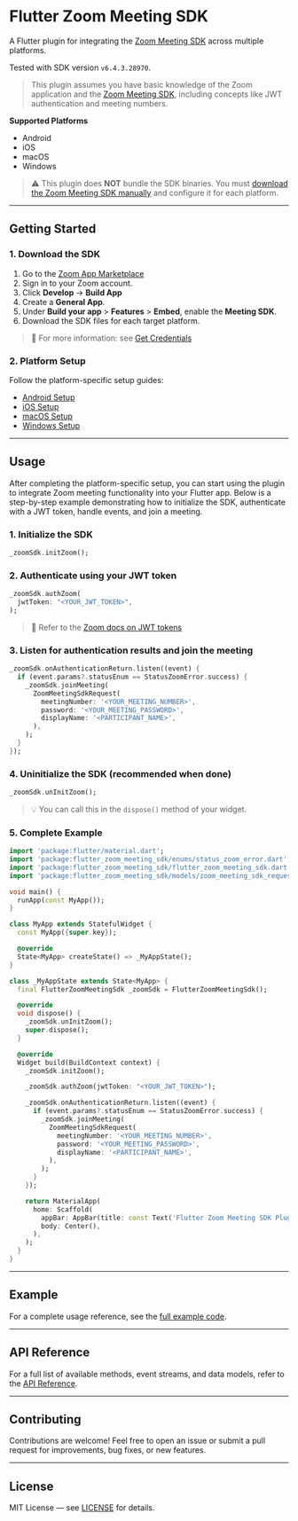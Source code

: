 # Flutter Zoom Meeting SDK

A Flutter plugin for integrating the [Zoom Meeting SDK](https://developers.zoom.us/docs/meeting-sdk/) across multiple platforms.

Tested with SDK version `v6.4.3.28970`.

> This plugin assumes you have basic knowledge of the Zoom application and the [Zoom Meeting SDK](https://developers.zoom.us/docs/meeting-sdk/), including concepts like JWT authentication and meeting numbers.

**Supported Platforms**

- Android  
- iOS  
- macOS  
- Windows

> ⚠️ This plugin does **NOT** bundle the SDK binaries. You must [download the Zoom Meeting SDK manually](#getting-started) and configure it for each platform.

---

## Getting Started

### 1. Download the SDK

1. Go to the [Zoom App Marketplace](https://marketplace.zoom.us/)
2. Sign in to your Zoom account.
3. Click **Develop** → **Build App**
4. Create a **General App**.
5. Under **Build your app** > **Features** > **Embed**, enable the **Meeting SDK**.
6. Download the SDK files for each target platform.

> 📖 For more information: see [Get Credentials](https://developers.zoom.us/docs/meeting-sdk/get-credentials/)

### 2. Platform Setup

Follow the platform-specific setup guides:

- [Android Setup](./README_ANDROID.md)  
- [iOS Setup](./README_IOS.md)  
- [macOS Setup](./README_MACOS.md)  
- [Windows Setup](./README_WINDOWS.md)

---

## Usage

After completing the platform-specific setup, you can start using the plugin to integrate Zoom meeting functionality into your Flutter app. Below is a step-by-step example demonstrating how to initialize the SDK, authenticate with a JWT token, handle events, and join a meeting.

### 1. Initialize the SDK  
```dart
_zoomSdk.initZoom();
```

### 2. Authenticate using your JWT token  
```dart
_zoomSdk.authZoom(
  jwtToken: "<YOUR_JWT_TOKEN>",
);
```

> 🔐 Refer to the [Zoom docs on JWT tokens](https://developers.zoom.us/docs/meeting-sdk/auth/)

### 3. Listen for authentication results and join the meeting  
```dart
_zoomSdk.onAuthenticationReturn.listen((event) {
  if (event.params?.statusEnum == StatusZoomError.success) {
    _zoomSdk.joinMeeting(
      ZoomMeetingSdkRequest(
        meetingNumber: '<YOUR_MEETING_NUMBER>',
        password: '<YOUR_MEETING_PASSWORD>',
        displayName: '<PARTICIPANT_NAME>',
      ),
    );
  }
});
```

### 4. Uninitialize the SDK (recommended when done)  
```dart
_zoomSdk.unInitZoom();
```

> 💡 You can call this in the `dispose()` method of your widget.

### 5. Complete Example  
```dart
import 'package:flutter/material.dart';
import 'package:flutter_zoom_meeting_sdk/enums/status_zoom_error.dart';
import 'package:flutter_zoom_meeting_sdk/flutter_zoom_meeting_sdk.dart';
import 'package:flutter_zoom_meeting_sdk/models/zoom_meeting_sdk_request.dart';

void main() {
  runApp(const MyApp());
}

class MyApp extends StatefulWidget {
  const MyApp({super.key});

  @override
  State<MyApp> createState() => _MyAppState();
}

class _MyAppState extends State<MyApp> {
  final FlutterZoomMeetingSdk _zoomSdk = FlutterZoomMeetingSdk();

  @override
  void dispose() {
    _zoomSdk.unInitZoom();
    super.dispose();
  }

  @override
  Widget build(BuildContext context) {
    _zoomSdk.initZoom();

    _zoomSdk.authZoom(jwtToken: "<YOUR_JWT_TOKEN>");

    _zoomSdk.onAuthenticationReturn.listen((event) {
      if (event.params?.statusEnum == StatusZoomError.success) {
        _zoomSdk.joinMeeting(
          ZoomMeetingSdkRequest(
            meetingNumber: '<YOUR_MEETING_NUMBER>',
            password: '<YOUR_MEETING_PASSWORD>',
            displayName: '<PARTICIPANT_NAME>',
          ),
        );
      }
    });

    return MaterialApp(
      home: Scaffold(
        appBar: AppBar(title: const Text('Flutter Zoom Meeting SDK Plugin')),
        body: Center(),
      ),
    );
  }
}
```

---

## Example

For a complete usage reference, see the [full example code](./README_EXAMPLE.md).

---

## API Reference

For a full list of available methods, event streams, and data models, refer to the [API Reference](./README_API.md).

---

## Contributing

Contributions are welcome! Feel free to open an issue or submit a pull request for improvements, bug fixes, or new features.

---

## License

MIT License — see [LICENSE](./LICENSE) for details.
